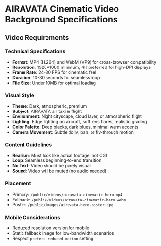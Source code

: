 
# AIRAVATA Cinematic Video Background Specifications

## Video Requirements

### Technical Specifications
- **Format**: MP4 (H.264) and WebM (VP9) for cross-browser compatibility
- **Resolution**: 1920×1080 minimum, 4K preferred for high-DPI displays
- **Frame Rate**: 24-30 FPS for cinematic feel
- **Duration**: 10-30 seconds for seamless loop
- **File Size**: Under 10MB for optimal loading

### Visual Style
- **Theme**: Dark, atmospheric, premium
- **Subject**: AIRAVATA air taxi in flight
- **Environment**: Night cityscape, cloud layer, or atmospheric flight
- **Lighting**: Edge lighting on aircraft, soft lens flares, realistic grading
- **Color Palette**: Deep blacks, dark blues, minimal warm accents
- **Camera Movement**: Subtle dolly, pan, or fly-through motion

### Content Guidelines
- **Realism**: Must look like actual footage, not CGI
- **Loop**: Seamless beginning-to-end transition
- **No Text**: Video should be purely visual
- **Sound**: Video will be muted (no audio needed)

### Placement
- Primary: `/public/videos/airavata-cinematic-hero.mp4`
- Fallback: `/public/videos/airavata-cinematic-hero.webm`
- Poster: `/public/images/airavata-hero-poster.jpg`

### Mobile Considerations
- Reduced resolution version for mobile
- Static fallback image for low-bandwidth scenarios
- Respect `prefers-reduced-motion` setting
